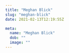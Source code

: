 ```yaml
---
title: "Meghan Blick"
slug: "meghan-blick"
date: 2021-02-13T12:19:55Z

meta:
  name: "Meghan Blick"
  dob: ""
  image: ""
---
```


